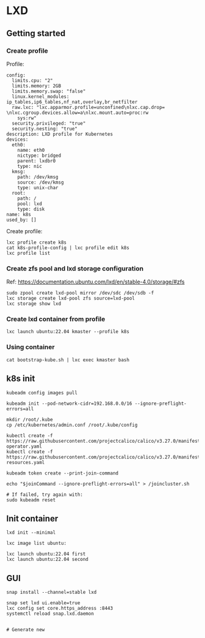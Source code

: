 # LXD

## Getting started
###  Create profile
Profile:
```
config:
  limits.cpu: "2"
  limits.memory: 2GB
  limits.memory.swap: "false"
  linux.kernel_modules: ip_tables,ip6_tables,nf_nat,overlay,br_netfilter
  raw.lxc: "lxc.apparmor.profile=unconfined\nlxc.cap.drop= \nlxc.cgroup.devices.allow=a\nlxc.mount.auto=proc:rw
    sys:rw"
  security.privileged: "true"
  security.nesting: "true"
description: LXD profile for Kubernetes
devices:
  eth0:
    name: eth0
    nictype: bridged
    parent: lxdbr0
    type: nic
  kmsg:
    path: /dev/kmsg
    source: /dev/kmsg
    type: unix-char
  root:
    path: /
    pool: lxd
    type: disk
name: k8s
used_by: []
```

Create profile:
```
lxc profile create k8s
cat k8s-profile-config | lxc profile edit k8s
lxc profile list
```

### Create zfs pool and lxd storage configuration
Ref: https://documentation.ubuntu.com/lxd/en/stable-4.0/storage/#zfs
```
sudo zpool create lxd-pool mirror /dev/sdc /dev/sdb -f
lxc storage create lxd-pool zfs source=lxd-pool
lxc storage show lxd
```

### Create lxd container from profile
```
lxc launch ubuntu:22.04 kmaster --profile k8s
```

### Using container
```
cat bootstrap-kube.sh | lxc exec kmaster bash
```

## k8s init
```
kubeadm config images pull

kubeadm init --pod-network-cidr=192.168.0.0/16 --ignore-preflight-errors=all

mkdir /root/.kube
cp /etc/kubernetes/admin.conf /root/.kube/config

kubectl create -f https://raw.githubusercontent.com/projectcalico/calico/v3.27.0/manifests/tigera-operator.yaml
kubectl create -f https://raw.githubusercontent.com/projectcalico/calico/v3.27.0/manifests/custom-resources.yaml

kubeadm token create --print-join-command

echo "$joinCommand --ignore-preflight-errors=all" > /joincluster.sh

# If failed, try again with:
sudo kubeadm reset
```

## Init container
```
lxd init --minimal

lxc image list ubuntu:

lxc launch ubuntu:22.04 first
lxc launch ubuntu:22.04 second

```

## GUI
```
snap install --channel=stable lxd

snap set lxd ui.enable=true
lxc config set core.https_address :8443
systemctl reload snap.lxd.daemon


# Generate new


```
